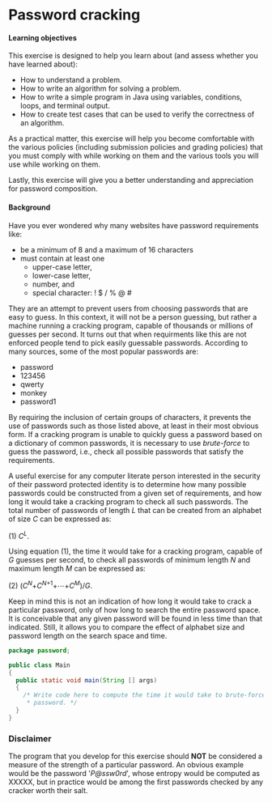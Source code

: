 # Password cracking

#### Learning objectives
This exercise is designed to help you learn about (and assess whether you have learned about):
* How to understand a problem.
* How to write an algorithm for solving a problem.
* How to write a simple program in Java using variables, conditions, loops, and terminal output.
* How to create test cases that can be used to verify the correctness of an algorithm.

As a practical matter, this exercise will help you become comfortable with the various policies (including submission policies and grading policies) that you must comply with while working on them and the various tools you will use while working on them.

Lastly, this exercise will give you a better understanding and appreciation for password composition.

#### Background
Have you ever wondered why many websites have password requirements like:
* be a minimum of 8 and a maximum of 16 characters
* must contain at least one
  * upper-case letter,
  * lower-case letter,
  * number, and
  * special character: ! $ / % @ #
  
They are an attempt to prevent users from choosing passwords that are easy to guess. In this context, it will not be a person guessing, but rather a machine running a cracking program, capable of thousands or millions of guesses per second. It turns out that when requirments like this are not enforced people tend to pick easily guessable passwords. According to many sources, some of the most popular passwords are:
* password
* 123456
* qwerty
* monkey
* password1

By requiring the inclusion of certain groups of characters, it prevents the use of passwords such as those listed above, at least in their most obvious form. If a cracking program is unable to quickly guess a password based on a dictionary of common passwords, it is necessary to use *brute-force* to guess the password, i.e., check all possible passwords that satisfy the requirements.

A useful exercise for any computer literate person interested in the security of their password protected identity is to determine how many possible passwords could be constructed from a given set of requirements, and how long it would take a cracking program to check all such passwords. The total number of passwords of length *L* that can be created from an alphabet of size *C* can be expressed as:

(1) *C*<sup>*L*</sup>.

Using equation (1), the time it would take for a cracking program, capable of *G* guesses per second, to check all passwords of minimum length *N* and maximum length *M* can be expressed as:

(2) (*C*<sup>*N*</sup>+*C*<sup>*N*+1</sup>+&#8943;+*C*<sup>*M*</sup>)/*G*.

Keep in mind this is not an indication of how long it would take to crack a particular password, only of how long to search the entire password space. It is conceivable that any given password will be found in less time than that indicated. Still, it allows you to compare the effect of alphabet size and password length on the search space and time.

``` java
package password;

public class Main
{
  public static void main(String [] args)
  {
    /* Write code here to compute the time it would take to brute-force search for a
     * password. */
  }
}
```

### Disclaimer
The program that you develop for this exercise should **NOT** be considered a measure of the strength of a particular password. An obvious example would be the password '*P@ssw0rd*', whose entropy would be computed as XXXXX, but in practice would be among the first passwords checked by any cracker worth their salt.
